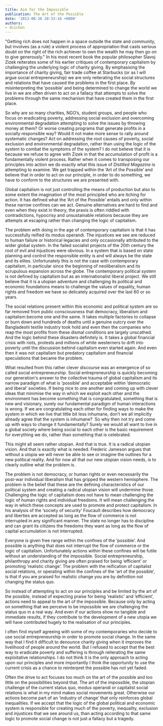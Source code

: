 ```yaml
---
title: Aim for the Impos­si­ble
publication: The Art of the Possible
date: '2013-08-26 20:33:16 +0000'
authors:
- dcichon
---
```

"Getting rich does not happen in a space outside the state and community, but involves (as a rule) a violent process of appropriation that casts serious doubt on the right of the rich achiever to own the wealth he may then go on to give generously." In his most recent book the popular philosopher Slavoj Zizek reiterates some of his earlier critiques of contemporary capitalism by challenging the underlying logic of charity giving. By emphasising the importance of charity giving, fair trade coffee at Starbucks (or as I will argue social entrepreneurship) we are only reiterating the social structures and relations that have caused the problems in the first place. By misinterpreting the ‘possible’ and being determined to change the world we live in we are often driven to act on a fallacy that attempts to solve the problems through the same mechanism that have created them in the first place.

So why are so many charities, NGO’s, student groups, and people who focus on eradicating poverty, addressing social exclusion and overcoming environmental degradation attempting to solve the issues by throwing money at them? Or worse creating programs that generate profits in a socially responsible way? Would it not make more sense to rally around systematic changes? Act on addressing the root causes of poverty, social exclusion and environmental degradation, rather than using the logic of the system to combat the symptoms of the system? I do not believe that it is because we refuse to agree with Zizek in that the accumulation of profit is a fundamentally violent process. Rather when it comes to transposing our principles into action we do exactly what this issue of <em>Distilled Magazine</em> is attempting to examine. We get trapped within the ‘Art of the Possible’ and believe that in order to act on our principle, in order to do something, we have to conform to the structures we are presented with.

Global capitalism is not just controlling the means of production but also to some extent the imagination of the most principled who are itching for action. It has defined what the ‘Art of the Possible’ entails and only within these narrow confines can we act. Genuine alternatives are hard to find and even when they exist in theory, the praxis is often riddled with contradictions, hypocrisy and unsustainable relations because they are attempts at escaping rather than changing the logic of capitalism.

The problem with doing in the age of contemporary capitalism is that it has successfully reified its modus operandi. The injustices we see are reduced to human failure or historical legacies and only occasionally attributed to the wider global system. In the failed socialist projects of the 20th century the root of evil and injustices were obvious. In a system that is based on state planning and control the responsible entity is and will always be the state and its elites. Unfortunately this is not the case with contemporary capitalism, in particular since the beginning of neoliberalism and its scrupulous expansion across the globe. The contemporary political system is not defined by capitalism but as an internationalist liberal project. We still believe that it is a utopian adventure and challenging its political and economic foundations means to challenge the values of equality, human rights and freedom we have so delicately acquired over the last 60 or so years.

The social relations present within this economic and political system are so far removed from public consciousness that democracy, liberalism and capitalism become one and the same. It takes multiple factories to collapse or burn down and hundreds of deaths until a genuine outcry over the Bangladeshi textile industry took hold and even then the companies who reap the most profits from these dismal conditions are largely unscathed. And the logic behind these disasters definitely is. It takes a global financial crisis with riots, protests and millions of white westerners to drift into poverty until the discussion behind capitalism even started again. And even then it was not capitalism but predatory capitalism and financial speculations that became the problem.

What resulted from this rather clever discourse was an emergence of so called social entrepreneurship. Social entrepreneurship is quickly becoming our generation's answer to the collective trauma of global capitalism and its narrow paradigm of what is ‘possible’ and acceptable within ‘democratic and liberal’ societies. If being nice to one another and coming up with clever ideas that minimise the way in which we exploit each other and the environment has become something that is congratulated, something that is new and visionary, surely our fundamental paradigm of human interactions is wrong. If we are congratulating each other for finding ways to make the system in which we live that little bit less inhumane, don’t we all implicitly already agree that the system is inhumane?  So why then not try and come up with ways to change it fundamentally? Surely we would all want to live in a global society where being social to each other is the basic requirement for everything we do, rather than something that is celebrated.

This might all seem rather utopian. And that is true. It is a radical utopian vision. And that is exactly what is needed. Frederic Jameson argues that without a utopia we will never be able to see or imagine the outlines for a new political reality. And for now all that our new utopian vision needs, is to clearly outline what the problem is.

The problem is not democracy, or human rights or even necessarily the post-war individual liberalism that has gripped the western hemisphere. The problem is the belief that these are the defining characteristics of our political system and creating a radical utopian vision will undermine those. Challenging the logic of capitalism does not have to mean challenging the logic of human rights and individual freedoms. It will mean challenging the way in which these concepts are used to promote and protect capitalism. In his analysis of the ‘society of security’ Foucault describes how democracy and liberties are accepted as long as the flow of commerce is not interrupted in any significant manner. The state no longer has to discipline and can grant its citizens the freedoms they want as long as the flow of capital accumulation is not interrupted.

Everyone is given free range within the confines of the ‘possible’. And possible is anything that does not interrupt the flow of commerce or the logic of capitalism. Unfortunately actions within these confines will be futile without an understanding of the impossible. Social entrepreneurship, philanthropy and charity giving are often praised for being ‘efficient’ or promoting ‘realistic change’. The problem with the reification of capitalist social relations, or operating within the confines of the ‘art of the possible’, is that if you are praised for realistic change you are by definition not changing the status quo.

So instead of attempting to act on our principles and be limited by the art of the possible, instead of expecting praise for being ‘realistic’ and ‘efficient’, actions need to appeal to the art of the impossible. Because only by acting on something that we perceive to be impossible we are challenging the status quo in a real way. And even if our actions show no tangible and immediate results, if they contribute to the development of a new utopia we will have contributed hugely to the realisation of our principles.

I often find myself agreeing with some of my contemporaries who decide to use social entrepreneurship in order to promote social change. In the same way that I find it difficult to denounce charity giving when it improves the livelihood of people around the world. But I refused to accept that the best way to eradicate poverty and suffering is through reiterating the same exploitative relationships. I do not think it is the only approach to acting upon our principles and more importantly I think the opportunity to use the current crisis as a chance to reinterpret the possible has not yet faded.

Often the drive to act focuses too much on the art of the possible and too little on the possibilities beyond that. The art of the impossible, the utopian challenge of the current status quo, modus operandi or capitalist social relations is what in my mind makes social movements great. Otherwise our actions become part of an ‘industry of change’ that only reinforces global inequalities. If we accept that the logic of the global political and economic system is responsible for creating much of the poverty, inequality, exclusion and injustices that we see around us, than acting according to that same logic to promote social change is not just a fallacy but a tragedy.
